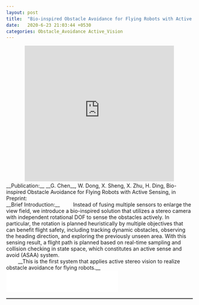 ```yaml
---  
layout: post  
title:  "Bio-inspired Obstacle Avoidance for Flying Robots with Active Sensing"  
date:   2020-6-23 21:03:44 +0530  
categories: Obstacle_Avoidance Active_Vision 
---   
```

<center>
	<iframe width="80%" height="366" src="https://www.youtube.com/embed/nkbnfcaqJ0g" frameborder="0" allow="accelerometer; autoplay; clipboard-write; encrypted-media; gyroscope; picture-in-picture" allowfullscreen></iframe>
</center>  
<!-- <img style="float: right;" src="/assets/head_quad.jpg" width="30%">  -->  
<!-- <iframe src="http://www.fufuok.com/" id="iframepage" name="iframepage" frameBorder=0 scrolling=no width="100%" onLoad="iFrameHeight()" ></iframe> -->
__Publication:__  
__G. Chen__, W. Dong, X. Sheng, X. Zhu, H. Ding, Bio-inspired Obstacle Avoidance for Flying Robots with Active Sensing, in Preprint: <https://arxiv.org/abs/2010.04977> <br>
__Brief Introduction:__   
&ensp;&ensp;&ensp;&ensp; Instead of fusing multiple sensors to enlarge the view field, we introduce a bio-inspired solution that utilizes a stereo camera with independent rotational DOF to sense the obstacles actively. In particular, the rotation is planned heuristically by multiple objectives that can benefit flight safety, including tracking dynamic obstacles, observing the heading direction, and exploring the previously unseen area. With this sensing result, a flight path is planned based on real-time sampling and collision checking in state space, which constitutes an active sense and avoid (ASAA) system. <br>
&ensp;&ensp;&ensp;&ensp; __This is the first system that applies active stereo vision to realize obstacle avoidance for flying robots.__ <br>
<img src="/assets/white.png" width="60%">   
<hr style="height:1px;border:none;border-top:1px solid #555555;" />   

   
 
